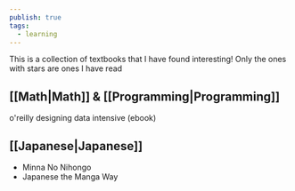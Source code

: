 ```yaml
---  
publish: true  
tags:  
  - learning  
---  
```

This is a collection of textbooks that I have found interesting! Only the ones with stars are ones I have read  
## [[Math|Math]] & [[Programming|Programming]]  
o'reilly designing data intensive (ebook)  
  
## [[Japanese|Japanese]]  
- Minna No Nihongo  
- Japanese the Manga Way